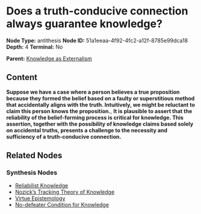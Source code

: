 # Does a truth-conducive connection always guarantee knowledge?

**Node Type:** antithesis
**Node ID:** 51a1eeaa-4f92-4fc2-a12f-8785e99dca18
**Depth:** 4
**Terminal:** No

**Parent:** [Knowledge as Externalism](knowledge-as-externalism-synthesis-813ea029-9176-43c8-bebb-f20ac3d33f36.md)

## Content

**Suppose we have a case where a person believes a true proposition because they formed the belief based on a faulty or superstitious method that accidentally aligns with the truth. Intuitively, we might be reluctant to claim this person knows the proposition.**, **It is plausible to assert that the reliability of the belief-forming process is critical for knowledge. This assertion, together with the possibility of knowledge claims based solely on accidental truths, presents a challenge to the necessity and sufficiency of a truth-conducive connection.**

## Related Nodes

### Synthesis Nodes

- [Reliabilist Knowledge](reliabilist-knowledge-synthesis-8345268a-24f7-41e0-aa2e-aa32ccbe074c.md)
- [Nozick’s Tracking Theory of Knowledge](nozicks-tracking-theory-of-knowledge-synthesis-fa1cc20b-b0f9-4782-9fc1-cdd2f71427f5.md)
- [Virtue Epistemology](virtue-epistemology-synthesis-e69e4fe9-c34a-4075-bf4b-97e6a359f44e.md)
- [No-defeater Condition for Knowledge](no-defeater-condition-for-knowledge-synthesis-3791a94e-2507-41f8-a246-9a22df97612a.md)

